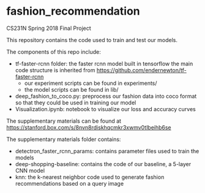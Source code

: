 # fashion_recommendation
CS231N Spring 2018 Final Project

This repository contains the code used to train and test our models.

The components of this repo include:
- tf-faster-rcnn folder: the faster rcnn model built in tensorflow
the main code structure is inherited from https://github.com/endernewton/tf-faster-rcnn
	- our experiment scripts can be found in experiments/
	- the model scripts can be found in lib/
- deep_fashion_to_coco.py: preprocess our fashion data into coco format so that they could be used in training our model
- Visualization.ipynb: notebook to visualize our loss and accuracy curves


The supplementary materials can be found at https://stanford.box.com/s/8nvn8rdiskhqcmkr3xwmv0tlbeihb6se 

The supplementary materials folder contains:
 - detectron_faster_rcnn_params: contains parameter files used to train the models
 - deep-shopping-baseline: contains the code of our baseline, a 5-layer CNN model
 - knn: the k-nearest neighbor code used to generate fashion recommendations based on a query image

